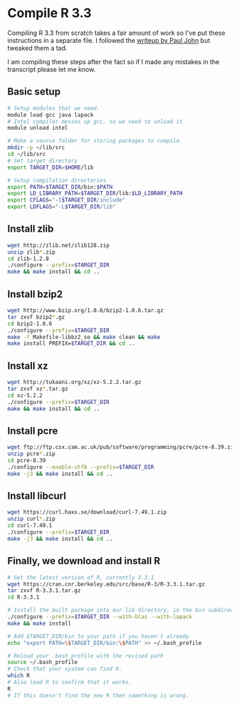 # Compile R 3.3

Compiling R 3.3 from scratch takes a fair amount of work so I've put these instructions in a separate file. I followed the [writeup by Paul John](http://pj.freefaculty.org/blog/?p=315) but tweaked them a tad.

I am compiling these steps after the fact so if I made any mistakes in the transcript please let me know.

## Basic setup

```bash
# Setup modules that we need.
module load gcc java lapack 
# Intel compiler messes up gcc, so we need to unload it.
module unload intel

# Make a source folder for storing packages to compile.
mkdir -p ~/lib/src
cd ~/lib/src
# Set target directory
export TARGET_DIR=$HOME/lib

# Setup compilation directories
export PATH=$TARGET_DIR/bin:$PATH
export LD_LIBRARY_PATH=$TARGET_DIR/lib:$LD_LIBRARY_PATH 
export CFLAGS="-I$TARGET_DIR/include" 
export LDFLAGS="-L$TARGET_DIR/lib" 
```

## Install zlib
```bash
wget http://zlib.net/zlib128.zip
unzip zlib*.zip
cd zlib-1.2.8
./configure --prefix=$TARGET_DIR
make && make install && cd ..
```

## Install bzip2
```bash
wget http://www.bzip.org/1.0.6/bzip2-1.0.6.tar.gz
tar zxvf bzip2*.gz
cd bzip2-1.0.6
./configure --prefix=$TARGET_DIR
make -f Makefile-libbz2_so && make clean && make
make install PREFIX=$TARGET_DIR && cd ..
```

## Install xz
```bash
wget http://tukaani.org/xz/xz-5.2.2.tar.gz
tar zxvf xz*.tar.gz
cd xz-5.2.2
./configure --prefix=$TARGET_DIR
make && make install && cd ..
```

## Install pcre
```bash
wget ftp://ftp.csx.cam.ac.uk/pub/software/programming/pcre/pcre-8.39.zip
unzip pcre*.zip
cd pcre-8.39
./configure --enable-utf8 --prefix=$TARGET_DIR
make -j3 && make install && cd ..
```

## Install libcurl
```bash
wget https://curl.haxx.se/download/curl-7.49.1.zip
unzip curl*.zip
cd curl-7.49.1
./configure --prefix=$TARGET_DIR
make -j3 && make install && cd ..
```

## Finally, we download and install R

```bash
# Get the latest version of R, currently 3.3.1
wget https://cran.cnr.berkeley.edu/src/base/R-3/R-3.3.1.tar.gz
tar zxvf R-3.3.1.tar.gz
cd R-3.3.1

# Install the built package into our lib directory, in the bin subdirectory.
./configure --prefix=$TARGET_DIR --with-blas --with-lapack
make && make install

# Add $TARGET_DIR/bin to your path if you haven't already.
echo "export PATH=\$TARGET_DIR/bin:\$PATH" >> ~/.bash_profile

# Reload your .bash_profile with the revised path
source ~/.bash_profile
# Check that your system can find R.
which R
# Also load R to confirm that it works.
R
# If this doesn't find the new R then something is wrong.
```
